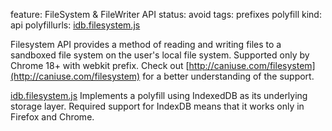 feature: FileSystem & FileWriter API
status: avoid
tags: prefixes polyfill
kind: api
polyfillurls: [idb.filesystem.js](https://github.com/ebidel/idb.filesystem.js)

Filesystem API provides a method of reading and writing files to a sandboxed file system on the user's local file system.
Supported only by Chrome 18+ with webkit prefix. Check out [http://caniuse.com/filesystem](http://caniuse.com/filesystem) for a better understanding of the support.

[idb.filesystem.js](https://github.com/ebidel/idb.filesystem.js) Implements a polyfill using IndexedDB as its underlying storage layer. Required support for IndexDB means that it works only in Firefox and Chrome.

